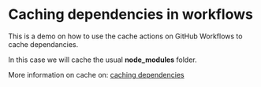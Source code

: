 # Caching dependencies in workflows 

This is a demo on how to use the cache actions on GitHub Workflows to cache dependancies.

In this case we will cache the usual **node_modules** folder.

More information on cache on: [caching dependencies](https://docs.github.com/en/actions/guides/caching-dependencies-to-speed-up-workflows)
